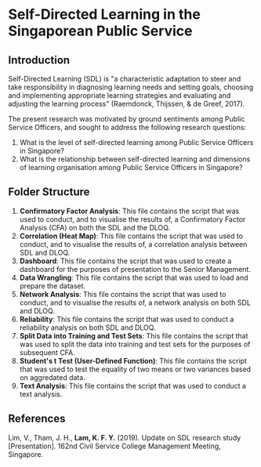 # Self-Directed Learning in the Singaporean Public Service

## Introduction

Self-Directed Learning (SDL) is "a characteristic adaptation to steer and take responsibility in diagnosing learning needs and setting goals, choosing and implementing appropriate learning strategies and evaluating and adjusting the learning process" (Raemdonck, Thijssen, & de Greef, 2017).

The present research was motivated by ground sentiments among Public Service Officers, and sought to address the following research questions:

1. What is the level of self-directed learning among Public Service Officers in Singapore?
2. What is the relationship between self-directed learning and dimensions of learning organisation among Public Service Officers in Singapore?

## Folder Structure

1. <b>Confirmatory Factor Analysis</b>: This file contains the script that was used to conduct, and to visualise the results of, a Confirmatory Factor Analysis (CFA) on both the SDL and the DLOQ.
2. <b>Correlation (Heat Map)</b>: This file contains the script that was used to conduct, and to visualise the results of, a correlation analysis between SDL and DLOQ.
3. <b>Dashboard</b>: This file contains the script that was used to create a dashboard for the purposes of presentation to the Senior Management.
4. <b>Data Wrangling</b>: This file contains the script that was used to load and prepare the dataset.
5. <b>Network Analysis</b>: This file contains the script that was used to conduct, and to visualise the results of, a network analysis on both SDL and DLOQ.
6. <b>Reliability</b>: This file contains the script that was used to conduct a reliability analysis on both SDL and DLOQ.
7. <b>Split Data into Training and Test Sets</b>: This file contains the script that was used to split the data into training and test sets for the purposes of subsequent CFA.
8. <b>Student's t Test (User-Defined Function)</b>: This file contains the script that was used to test the equality of two means or two variances based on aggredated data.
9. <b>Text Analysis</b>: This file contains the script that was used to conduct a text analysis.

## References

Lim, V., Tham, J. H., <b>Lam, K. F. Y.</b> (2019). Update on SDL research study [Presentation]. 162nd Civil Service College Management Meeting, Singapore.

